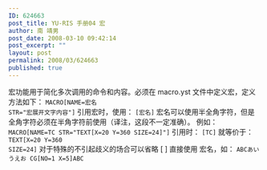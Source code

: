 ```yaml
---
ID: 624663
post_title: YU-RIS 手册04 宏
author: 南 靖男
post_date: 2008-03-10 09:42:14
post_excerpt: ""
layout: post
permalink: 2008/03/624663
published: true
---
```

宏功能用于简化多次调用的命令和内容。必须在 macro.yst 文件中定义宏，定义方法如下：
<code>MACRO[NAME=宏名 STR="宏展开文字内容"]</code>
引用宏时，使用：
<code>[宏名]</code>
宏名可以使用半全角字符，但是全角字符必须在半角字符前使用（译注，这段不一定准确）。
例如：
<code>MACRO[NAME=TC STR="TEXT[X=20 Y=360 SIZE=24]"]</code>
引用时：
<code>[TC]</code>
就等价于：
<code>TEXT[X=20 Y=360 SIZE=24]</code>
对于特殊的不引起歧义的场合可以省略 [ ] 直接使用 宏名，如：
<code>ABCあいうえお
CG[NO=1 X=5]ABC</code>